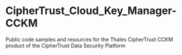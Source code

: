 # CipherTrust_Cloud_Key_Manager-CCKM
Public code samples and resources for the Thales CipherTrust CCKM product of the CipherTrust Data Security Platform
